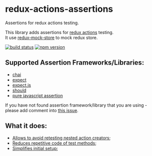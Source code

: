 # redux-actions-assertions 
Assertions for redux actions testing.

This library adds assertions for [redux actions](http://redux.js.org/docs/advanced/AsyncActions.html) testing.  
It use [redux-mock-store](https://github.com/arnaudbenard/redux-mock-store) to mock redux store.

[![build status](https://img.shields.io/travis/redux-things/redux-actions-assertions/master.svg?style=flat-square)](https://travis-ci.org/redux-things/redux-actions-assertions)
[![npm version](https://img.shields.io/npm/v/redux-actions-assertions.svg?style=flat-square)](https://www.npmjs.com/package/redux-actions-assertions)

## Supported Assertion Frameworks/Libraries:
- [chai](https://redux-things.github.io/redux-actions-assertions/chai.html)
- [expect](https://redux-things.github.io/redux-actions-assertions/expect.html)
- [expect.js](https://redux-things.github.io/redux-actions-assertions/expectjs.html)
- [should](https://redux-things.github.io/redux-actions-assertions/should.html)
- [pure javascript assertion](https://redux-things.github.io/redux-actions-assertions/javascript.html)

If you have not found assertion framework/library that you are using - please add comment into [this issue](https://github.com/dmitry-zaets/redux-actions-assertions/issues/3).

## What it does:
- [Allows to avoid retesting nested action creators](https://redux-things.github.io/redux-actions-assertions/what_it_does.html#allows-to-avoid-retesting-nested-action-creators);
- [Reduces repetitive code of test methods](https://redux-things.github.io/redux-actions-assertions/what_it_does.html#reduces-repetitive-code-of-test-methods);
- [Simplifies initial setup](https://redux-things.github.io/redux-actions-assertions/what_it_does.html#simplifies-initial-setup);

